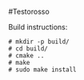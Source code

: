 #Testorosso

Build instructions:

```
# mkdir -p build/
# cd build/
# cmake ..
# make
# sudo make install
```